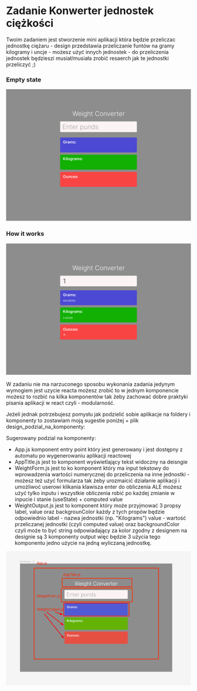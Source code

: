 # Zadanie Konwerter jednostek ciężkości

Twoim zadaniem jest stworzenie mini aplikacji która będzie przeliczac jednostkę ciężaru - design przedstawia
przeliczanie funtów na gramy kilogramy i uncje - możesz użyć innych jednostek - do przeliczenia jednostek będzieszi musiał/musiała zrobić resaerch jak te jednostki przeliczyć ;)

### Empty state

![Podzial na komponenty](./design_empty_state.png)

### How it works

![Podzial na komponenty](./design_how_it_works.png)

W zadaniu nie ma narzuconego sposobu wykonania zadania jedynym wymogiem jest uzycie reacta
możesz zrobić to w jednym komponencie możesz to rozbić na kilka komponentów tak żeby zachować dobre praktyki pisania aplikacji w react czyli - modularność.

Jeżeli jednak potrzebujesz pomysłu jak podzielić sobie aplikacje na foldery i komponenty to zostawiam moją sugestie poniżej + plik design_podzial_na_komponenty:

Sugerowany podzial na komponenty:

- App.js komponent entry point który jest generowany i jest dostępny z automatu po wygenerowaniu aplikacji reactowej
- AppTitle.js jest to komponent wyświetlający tekst widoczny na deisngie
- WeightForm.js jest to ko komponent który ma input tekstowy do wprowadzenia wartości numerycznej do przeliczenia na inne jednostki - możesz też użyć formularza tak żeby urozmaicić działanie aplikacji i umożliwoć userowi klikania klawisza enter do obliczenia ALE możesz użyć tylko inputu i wszystkie obliczenia robić po każdej zmianie w inpucie i stanie (useState) + computed value
- WeightOutput.js jest to komponent który może przyjmować 3 propsy label, value oraz backgrounColor
  każdy z tych propów będzie odpowiednio label - nazwa jednostki (np. "Kilograms") value - wartość przeliczanej jednostki
  (czyli computed value) oraz backgroundColor czyli może to być string odpowiadający za kolor zgodny z designem
  na designie są 3 komponenty output więc będzie 3 użycia tego komponentu jedno użycie na jedną wyliczaną jednostkę.

![Podzial na komponenty](./design_podzial_na_komponenty.png)
